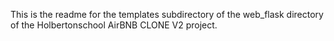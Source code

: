 This is the readme for the templates subdirectory of the web_flask 
directory of the Holbertonschool AirBNB CLONE V2 project. 
